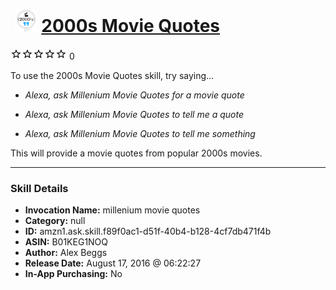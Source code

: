 # &nbsp;<img src="skill_icon" alt="2000s Movie Quotes icon" width="36"> [2000s Movie Quotes](http://alexa.amazon.com/#skills/amzn1.ask.skill.f89f0ac1-d51f-40b4-b128-4cf7db471f4b)
![0 stars](../../images/ic_star_border_black_18dp_1x.png)![0 stars](../../images/ic_star_border_black_18dp_1x.png)![0 stars](../../images/ic_star_border_black_18dp_1x.png)![0 stars](../../images/ic_star_border_black_18dp_1x.png)![0 stars](../../images/ic_star_border_black_18dp_1x.png) 0

To use the 2000s Movie Quotes skill, try saying...

* *Alexa, ask Millenium Movie Quotes for a movie quote*

* *Alexa, ask Millenium Movie Quotes to tell me a quote*

* *Alexa, ask Millenium Movie Quotes to tell me something*

This will provide a movie quotes from popular 2000s movies.

***

### Skill Details

* **Invocation Name:** millenium movie quotes
* **Category:** null
* **ID:** amzn1.ask.skill.f89f0ac1-d51f-40b4-b128-4cf7db471f4b
* **ASIN:** B01KEG1NOQ
* **Author:** Alex Beggs
* **Release Date:** August 17, 2016 @ 06:22:27
* **In-App Purchasing:** No

